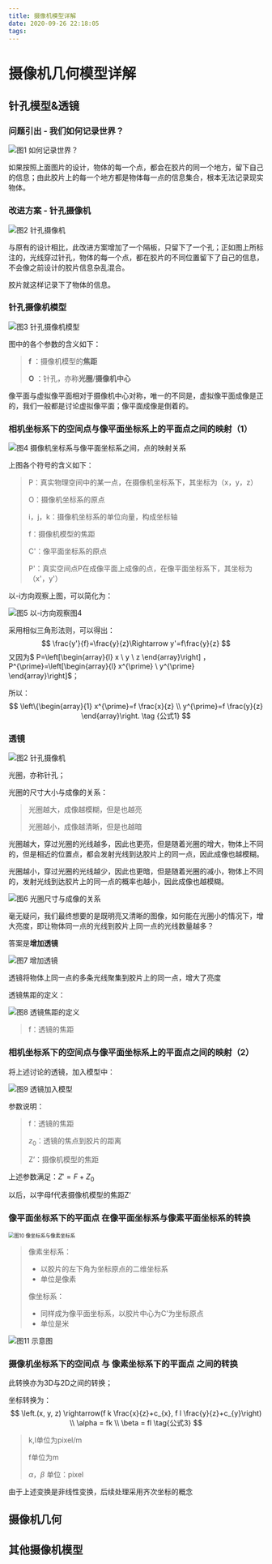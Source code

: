 ```yaml
---
title: 摄像机模型详解
date: 2020-09-26 22:18:05
tags:
---
```


# 摄像机几何模型详解

## 针孔模型&透镜

### 问题引出 - 我们如何记录世界？

![图1 如何记录世界？](https://gitee.com/JunLuJun/up/raw/master/20200926200942.png)

如果按照上面图片的设计，物体的每一个点，都会在胶片的同一个地方，留下自己的信息；由此胶片上的每一个地方都是物体每一点的信息集合，根本无法记录现实物体。

### 改进方案 - 针孔摄像机

![图2 针孔摄像机](https://gitee.com/JunLuJun/up/raw/master/20200926201249.png)

与原有的设计相比，此改进方案增加了一个隔板，只留下了一个孔；正如图上所标注的，光线穿过针孔，物体的每一个点，都在胶片的不同位置留下了自己的信息，不会像之前设计的胶片信息杂乱混合。

胶片就这样记录下了物体的信息。

### 针孔摄像机模型

![图3 针孔摄像机模型](https://gitee.com/JunLuJun/up/raw/master/20200926201625.png)

图中的各个参数的含义如下：

> **f** ：摄像机模型的**焦距** 
>
> **O** ：针孔，亦称**光圈**/**摄像机中心** 

像平面与虚拟像平面相对于摄像机中心对称，唯一的不同是，虚拟像平面成像是正的，我们一般都是讨论虚拟像平面；像平面成像是倒着的。

### **相机坐标系下的空间点**与**像平面坐标系上的平面点**之间的映射（1）

![图4 摄像机坐标系与像平面坐标系之间，点的映射关系](https://gitee.com/JunLuJun/up/raw/master/20200926202434.png)

上图各个符号的含义如下：

> P：真实物理空间中的某一点，在摄像机坐标系下，其坐标为（x，y，z）
>
> O：摄像机坐标系的原点
>
> i，j，k：摄像机坐标系的单位向量，构成坐标轴
>
> f：摄像机模型的焦距
>
> C'：像平面坐标系的原点
>
> P'：真实空间点P在成像平面上成像的点，在像平面坐标系下，其坐标为（x'，y'）

以-i方向观察上图，可以简化为：

![图5 以-i方向观察图4](https://gitee.com/JunLuJun/up/raw/master/20200926203254.png)

采用相似三角形法则，可以得出：
$$
\frac{y'}{f}=\frac{y}{z}\Rightarrow y'=f\frac{y}{z}
$$
又因为$ P=\left[\begin{array}{l}
x \\
y \\
z
\end{array}\right] $，$P^{\prime}=\left[\begin{array}{l}
x^{\prime} \\
y^{\prime}
\end{array}\right]$；

所以：
$$
\left\{\begin{array}{1}
x^{\prime}=f \frac{x}{z} \\
y^{\prime}=f \frac{y}{z}
\end{array}\right.
\tag {公式1}
$$

### 透镜

![图2 针孔摄像机](https://gitee.com/JunLuJun/up/raw/master/20200926201249.png)

光圈，亦称针孔；

光圈的尺寸大小与成像的关系：

> 光圈越大，成像越模糊，但是也越亮
>
> 光圈越小，成像越清晰，但是也越暗

光圈越大，穿过光圈的光线越多，因此也更亮，但是随着光圈的增大，物体上不同的，但是相近的位置点，都会发射光线到达胶片上的同一点，因此成像也越模糊。

光圈越小，穿过光圈的光线越少，因此也更暗，但是随着光圈的减小，物体上不同的，发射光线到达胶片上的同一点的概率也越小，因此成像也越模糊。

![图6 光圈尺寸与成像的关系](https://gitee.com/JunLuJun/up/raw/master/20200926211838.png)

毫无疑问，我们最终想要的是既明亮又清晰的图像，如何能在光圈小的情况下，增大亮度，即让物体同一点的光线到胶片上同一点的光线数量越多？

答案是**增加透镜**

![图7 增加透镜](https://gitee.com/JunLuJun/up/raw/master/20200926212145.png)

透镜将物体上同一点的多条光线聚集到胶片上的同一点，增大了亮度

透镜焦距的定义：

![图8 透镜焦距的定义](https://gitee.com/JunLuJun/up/raw/master/20200926212659.png)

> f：透镜的焦距

### **相机坐标系下的空间点**与**像平面坐标系上的平面点**之间的映射（2）

将上述讨论的透镜，加入模型中：

![图9 透镜加入模型](https://gitee.com/JunLuJun/up/raw/master/20200926212904.png)

参数说明：

> f：透镜的焦距
>
> $z_0$：透镜的焦点到胶片的距离
>
> Z’：摄像机模型的焦距

上述参数满足：$Z'=F+Z_0$

以后，以字母f代表摄像机模型的焦距Z‘

### 像平面坐标系下的平面点 在像平面坐标系与像素平面坐标系的转换

<img src="https://gitee.com/JunLuJun/up/raw/master/20200926215929.png" alt="图10 像坐标系与像素坐标系" style="zoom:70%;" />

> 像素坐标系：
>
> - 以胶片的左下角为坐标原点的二维坐标系
> - 单位是像素
>
> 像坐标系：
>
> - 同样成为像平面坐标系，以胶片中心为C’为坐标原点
> - 单位是米

![图11 示意图](https://gitee.com/JunLuJun/up/raw/master/20200926220338.png)

### 摄像机坐标系下的空间点 与 像素坐标系下的平面点 之间的转换

此转换亦为3D与2D之间的转换；

坐标转换为：
$$
\left.(x, y, z) \rightarrow(f k \frac{x}{z}+c_{x}, f l \frac{y}{z}+c_{y}\right)
\\
\alpha = fk
\\
\beta = fl
\tag{公式3}
$$

> k,l单位为pixel/m
>
> f单位为m
>
> $\alpha，\beta$ 单位：pixel

由于上述变换是非线性变换，后续处理采用齐次坐标的概念



## 摄像机几何



## 其他摄像机模型